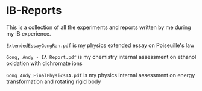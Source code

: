 # IB-Reports

This is a collection of all the experiments and reports written by me during my IB experience.

`ExtendedEssayGongRan.pdf` is my physics extended essay on Poiseuille's law

`Gong, Andy - IA Report.pdf` is my chemistry internal assessment on ethanol oxidation with dichromate ions

`Gong_Andy_FinalPhysicsIA.pdf` is my physics internal assessment on energy transformation and rotating rigid body
